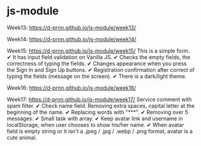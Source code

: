 # js-module

Week13: https://d-prnn.github.io/js-module/week13/

Week14: https://d-prnn.github.io/js-module/week14/

Week15: https://d-prnn.github.io/js-module/week15/
This is a simple form.
✔ It has input field validation on Vanilla JS.
✔ Checks the empty fields, the correctness of typing the fields.
✔ Changes appearance when you press the Sign In and Sign Up buttons.
✔ Registration confirmation after correct of typing the fields (message on the screen).
✔ There is a dark/light theme.

Week16: https://d-prnn.github.io/js-module/week16/

Week17: https://d-prnn.github.io/js-module/week17/
Service comment with spam filter.
✔ Check name field. Removing extra spaces, capital letter at the beginning of the name.
✔ Replacing words with "\*\*\*".
✔ Removing over 5 messages.
✔ Small task with array.
✔ Keep avatar link and username in localStorage, when user chooses to show his/her name.
✔ When avatar field is empty string or it isn't a .jpeg / .jpg / .webp / .png format, avatar is a cute animal.
